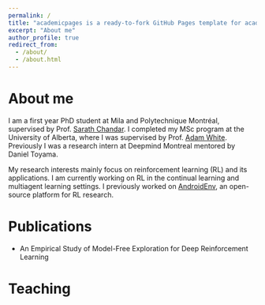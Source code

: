 ```yaml
---
permalink: /
title: "academicpages is a ready-to-fork GitHub Pages template for academic personal websites"
excerpt: "About me"
author_profile: true
redirect_from: 
  - /about/
  - /about.html
---
```


About me
======
I am a first year PhD student at Mila and Polytechnique Montréal, supervised by Prof. [Sarath Chandar](http://sarathchandar.in/). I completed my MSc program at the University of Alberta, where I was supervised by Prof. [Adam White](https://sites.ualberta.ca/~amw8/). Previously I was a research intern at Deepmind Montreal mentored by Daniel Toyama.

My research interests mainly focus on reinforcement learning (RL) and its applications. I am currently working on RL in the continual learning and multiagent learning settings. I previously worked on [AndroidEnv](https://deepmind.com/research/publications/2021/androidenv), an open-source platform for RL research.


Publications
======
- An Empirical Study of Model-Free Exploration for Deep Reinforcement Learning

Teaching
======
